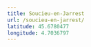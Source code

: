 ```yaml
---
title: Soucieu-en-Jarrest
url: /soucieu-en-jarrest/
latitude: 45.6780477
longitude: 4.7036797
---
```

